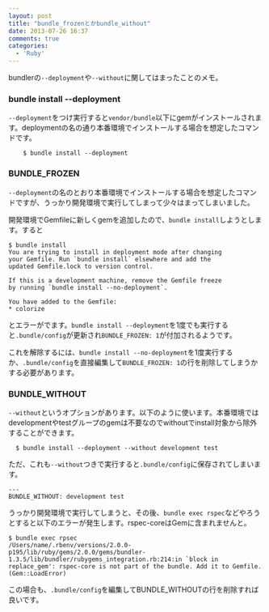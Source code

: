 ```yaml
---
layout: post
title: "bundle_frozenとかbundle_without"
date: 2013-07-26 16:37
comments: true
categories: 
  - 'Ruby'
---
```


bundlerの`--deployment`や`--without`に関してはまったことのメモ。

<!--more-->

### bundle install --deployment 
`--deployment`をつけ実行すると`vendor/bundle`以下にgemがインストールされます。deploymentの名の通り本番環境でインストールする場合を想定したコマンドです。

```
    $ bundle install --deployment
```

### BUNDLE_FROZEN

`--deployment`の名のとおり本番環境でインストールする場合を想定したコマンドですが、うっかり開発環境で実行してしまって少々はまってしまいました。

開発環境でGemfileに新しくgemを追加したので、`bundle install`しようとします。すると

```
$ bundle install
You are trying to install in deployment mode after changing
your Gemfile. Run `bundle install` elsewhere and add the
updated Gemfile.lock to version control.

If this is a development machine, remove the Gemfile freeze
by running `bundle install --no-deployment`.

You have added to the Gemfile:
* colorize
```

とエラーがでます。`bundle install --deployment`を1度でも実行すると`.bundle/config`が更新され`BUNDLE_FROZEN: 1`が付加されるようです。


これを解除するには、`bundle install --no-deployment`を1度実行するか、`.bundle/config`を直接編集して`BUNDLE_FROZEN: 1`の行を削除してしまうかする必要があります。


### BUNDLE_WITHOUT

`--without`というオプションがあります。以下のように使います。本番環境ではdevelopmentやtestグループのgemは不要なのでwithoutでinstall対象から除外することができます。

```
  $ bundle install --deployment --without development test
```

ただ、これも`--without`つきで実行すると`.bundle/config`に保存されてしまいます。

```
---
BUNDLE_WITHOUT: development test
```

うっかり開発環境で実行してしまうと、その後、`bundle exec rspec`などやろうとすると以下のエラーが発生します。rspec-coreはGemに含まれませんと。

```
$ bundle exec rpsec
/Users/name/.rbenv/versions/2.0.0-p195/lib/ruby/gems/2.0.0/gems/bundler-1.3.5/lib/bundler/rubygems_integration.rb:214:in `block in replace_gem': rspec-core is not part of the bundle. Add it to Gemfile. (Gem::LoadError)
```

この場合も、`.bundle/config`を編集してBUNDLE_WITHOUTの行を削除すれば良いです。


